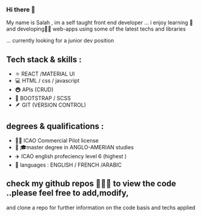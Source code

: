 ### Hi there 👋

My name is Salah , im a self taught front end developer ...
i enjoy learning 📖 and developing🧑‍🏭 web-apps using some of the latest
techs and libraries 

... currently looking for a junior dev position 

## Tech stack & skills : 
* ⚛️ REACT /MATERIAL UI
* 💻 HTML / css / javascript 
* 🚇 APIs (CRUD)
* 💫 BOOTSTRAP / SCSS 
* 🪶 GIT (VERSION CONTROL)

## degrees & qualifications :
* 👨‍✈️  ICAO Commercial Pilot license 
* 🧑‍ 🎓master degree in ANGLO-AMERIAN studies 
* ✈️  ICAO english profeciency level 6 (highest )
* 👅  languages : ENGLISH / FRENCH /ARABIC

## check my github repos 📃📃📃 to view the code ..please feel free to add,modify, 
and clone a repo for further information on the code basis and techs applied  


